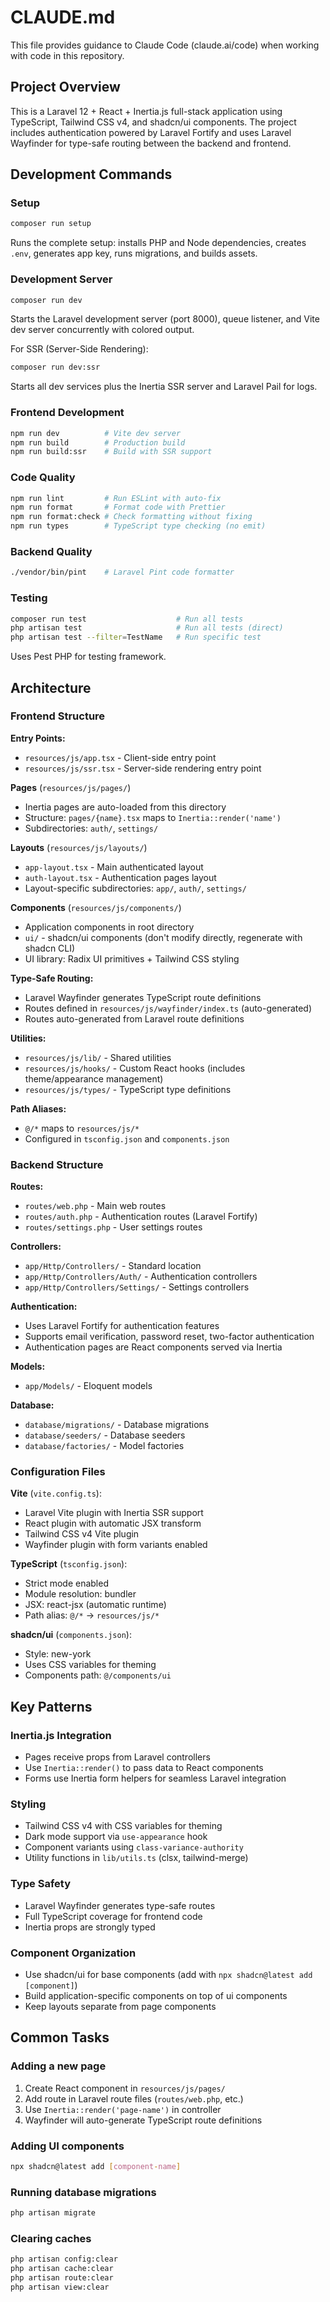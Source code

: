 # CLAUDE.md

This file provides guidance to Claude Code (claude.ai/code) when working with code in this repository.

## Project Overview

This is a Laravel 12 + React + Inertia.js full-stack application using TypeScript, Tailwind CSS v4, and shadcn/ui components. The project includes authentication powered by Laravel Fortify and uses Laravel Wayfinder for type-safe routing between the backend and frontend.

## Development Commands

### Setup
```bash
composer run setup
```
Runs the complete setup: installs PHP and Node dependencies, creates `.env`, generates app key, runs migrations, and builds assets.

### Development Server
```bash
composer run dev
```
Starts the Laravel development server (port 8000), queue listener, and Vite dev server concurrently with colored output.

For SSR (Server-Side Rendering):
```bash
composer run dev:ssr
```
Starts all dev services plus the Inertia SSR server and Laravel Pail for logs.

### Frontend Development
```bash
npm run dev          # Vite dev server
npm run build        # Production build
npm run build:ssr    # Build with SSR support
```

### Code Quality
```bash
npm run lint         # Run ESLint with auto-fix
npm run format       # Format code with Prettier
npm run format:check # Check formatting without fixing
npm run types        # TypeScript type checking (no emit)
```

### Backend Quality
```bash
./vendor/bin/pint    # Laravel Pint code formatter
```

### Testing
```bash
composer run test                    # Run all tests
php artisan test                     # Run all tests (direct)
php artisan test --filter=TestName   # Run specific test
```

Uses Pest PHP for testing framework.

## Architecture

### Frontend Structure

**Entry Points:**
- `resources/js/app.tsx` - Client-side entry point
- `resources/js/ssr.tsx` - Server-side rendering entry point

**Pages** (`resources/js/pages/`)
- Inertia pages are auto-loaded from this directory
- Structure: `pages/{name}.tsx` maps to `Inertia::render('name')`
- Subdirectories: `auth/`, `settings/`

**Layouts** (`resources/js/layouts/`)
- `app-layout.tsx` - Main authenticated layout
- `auth-layout.tsx` - Authentication pages layout
- Layout-specific subdirectories: `app/`, `auth/`, `settings/`

**Components** (`resources/js/components/`)
- Application components in root directory
- `ui/` - shadcn/ui components (don't modify directly, regenerate with shadcn CLI)
- UI library: Radix UI primitives + Tailwind CSS styling

**Type-Safe Routing:**
- Laravel Wayfinder generates TypeScript route definitions
- Routes defined in `resources/js/wayfinder/index.ts` (auto-generated)
- Routes auto-generated from Laravel route definitions

**Utilities:**
- `resources/js/lib/` - Shared utilities
- `resources/js/hooks/` - Custom React hooks (includes theme/appearance management)
- `resources/js/types/` - TypeScript type definitions

**Path Aliases:**
- `@/*` maps to `resources/js/*`
- Configured in `tsconfig.json` and `components.json`

### Backend Structure

**Routes:**
- `routes/web.php` - Main web routes
- `routes/auth.php` - Authentication routes (Laravel Fortify)
- `routes/settings.php` - User settings routes

**Controllers:**
- `app/Http/Controllers/` - Standard location
- `app/Http/Controllers/Auth/` - Authentication controllers
- `app/Http/Controllers/Settings/` - Settings controllers

**Authentication:**
- Uses Laravel Fortify for authentication features
- Supports email verification, password reset, two-factor authentication
- Authentication pages are React components served via Inertia

**Models:**
- `app/Models/` - Eloquent models

**Database:**
- `database/migrations/` - Database migrations
- `database/seeders/` - Database seeders
- `database/factories/` - Model factories

### Configuration Files

**Vite** (`vite.config.ts`):
- Laravel Vite plugin with Inertia SSR support
- React plugin with automatic JSX transform
- Tailwind CSS v4 Vite plugin
- Wayfinder plugin with form variants enabled

**TypeScript** (`tsconfig.json`):
- Strict mode enabled
- Module resolution: bundler
- JSX: react-jsx (automatic runtime)
- Path alias: `@/*` → `resources/js/*`

**shadcn/ui** (`components.json`):
- Style: new-york
- Uses CSS variables for theming
- Components path: `@/components/ui`

## Key Patterns

### Inertia.js Integration
- Pages receive props from Laravel controllers
- Use `Inertia::render()` to pass data to React components
- Forms use Inertia form helpers for seamless Laravel integration

### Styling
- Tailwind CSS v4 with CSS variables for theming
- Dark mode support via `use-appearance` hook
- Component variants using `class-variance-authority`
- Utility functions in `lib/utils.ts` (clsx, tailwind-merge)

### Type Safety
- Laravel Wayfinder generates type-safe routes
- Full TypeScript coverage for frontend code
- Inertia props are strongly typed

### Component Organization
- Use shadcn/ui for base components (add with `npx shadcn@latest add [component]`)
- Build application-specific components on top of ui components
- Keep layouts separate from page components

## Common Tasks

### Adding a new page
1. Create React component in `resources/js/pages/`
2. Add route in Laravel route files (`routes/web.php`, etc.)
3. Use `Inertia::render('page-name')` in controller
4. Wayfinder will auto-generate TypeScript route definitions

### Adding UI components
```bash
npx shadcn@latest add [component-name]
```

### Running database migrations
```bash
php artisan migrate
```

### Clearing caches
```bash
php artisan config:clear
php artisan cache:clear
php artisan route:clear
php artisan view:clear
```
